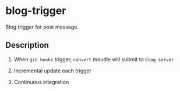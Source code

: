 # blog-trigger

Blog trigger for post message.

## Description

1. When `git hooks` trigger, `convert` moudle will submit to `blog server`

2. Incremental update each trigger

3. Continuous integration
